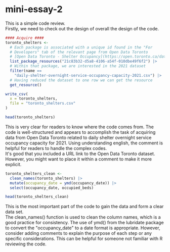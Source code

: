 # mini-essay-2

This is a simple code review.  
Firstly, we need to check out the design of overall the  design of the code.  

```R
#### Acquire ####
toronto_shelters <- 
  # Each package is associated with a unique id found in the "For 
  # Developers" tab of the relevant page from Open Data Toronto
  # [Open Data Toronto - Shelter Occupancy](https://open.toronto.ca/dataset/daily-shelter-overnight-service-occupancy-capacity/)
  list_package_resources("21c83b32-d5a8-4106-a54f-010dbe49f6f2") |>
  # Within that package, we are interested in the 2021 dataset
  filter(name == 
    "daily-shelter-overnight-service-occupancy-capacity-2021.csv") |>
  # Having reduced the dataset to one row we can get the resource
  get_resource()

write_csv(
  x = toronto_shelters,
  file = "toronto_shelters.csv"
)

head(toronto_shelters)


```
This is very clear for readers to know where the code comes from. The code is well-structured and appears to accomplish the task of acquiring data from Open Data Toronto related to daily shelter overnight service occupancy capacity for 2021. Using understanding english, the comment is helpful for readers to handle the complex codes.  
It's good that you included a URL link to the Open Data Toronto dataset. However, you might want to place it within a comment to make it more explicit.

```R
toronto_shelters_clean <-
  clean_names(toronto_shelters) |>
  mutate(occupancy_date = ymd(occupancy_date)) |> 
  select(occupancy_date, occupied_beds)

head(toronto_shelters_clean)
```

This is the most important part of the code to gain the data and form a clear data set.  
The clean_names() function is used to clean the column names, which is a good practice for consistency. The use of ymd() from the lubridate package to convert the "occupancy_date" to a date format is appropriate. 
However, consider adding comments to explain the purpose of each step or any specific considerations. This can be helpful for someone not familiar with R reviewing the code.
